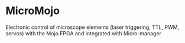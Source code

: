 # MicroMojo
Electronic control of microscope elements (laser triggering, TTL, PWM, servos) with the Mojo FPGA and integrated with Micro-manager
